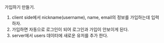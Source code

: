 가입하기 만들기.

1. client side에서 nickname(username), name, email의 정보를 가입하는데 입력하자.
2. 가입하면 자동으로 로그인이 되어 로그인과 가입이 안보이게 된다.
3. server에서 users 데이터에 새로운 유저를 추가 한다.

